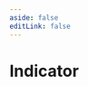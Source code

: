 ```yaml
---
aside: false
editLink: false
---
```


# Indicator

<script setup>
import Chart from '../../components/SampleChart.vue'
import data from '../../data/sample/indicator/index.json'
</script>
<Chart :js="data['index.js']" :html="data['index.html']" :css="data['index.css']" title="Indicator"/>

<!--@include: @/data/sample/indicator/index.md-->
